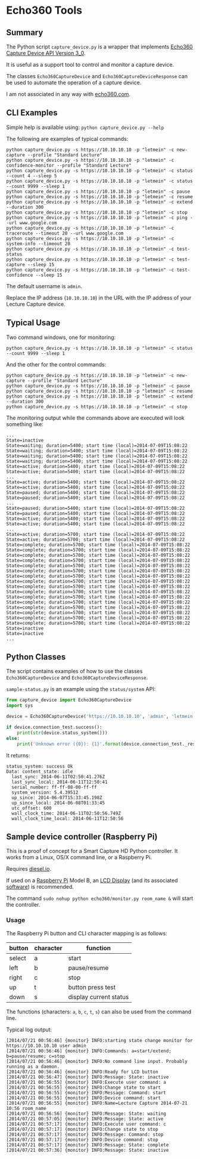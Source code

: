 # Echo360 Tools

## Summary

The Python script `capture_device.py` is a wrapper that implements [Echo360 Capture Device API Version 3_0](http://confluence.echo360.com/display/54/Capture+Appliance+API).

It is useful as a support tool to control and monitor a capture device.

The classes `Echo360CaptureDevice` and `Echo360CaptureDeviceResponse` can be used to automate the operation of a capture device.

I am not associated in any way with [echo360.com](http://echo360.com).

## CLI Examples

Simple help is available using:
`python capture_device.py --help`

The following are examples of typical commands:
```
python capture_device.py -s https://10.10.10.10 -p "letmein" -c new-capture --profile "Standard Lecture"
python capture_device.py -s https://10.10.10.10 -p "letmein" -c confidence-monitor --profile "Standard Lecture"
python capture_device.py -s https://10.10.10.10 -p "letmein" -c status --count 4 --sleep 5
python capture_device.py -s https://10.10.10.10 -p "letmein" -c status --count 9999 --sleep 1
python capture_device.py -s https://10.10.10.10 -p "letmein" -c pause
python capture_device.py -s https://10.10.10.10 -p "letmein" -c resume
python capture_device.py -s https://10.10.10.10 -p "letmein" -c extend --duration 300
python capture_device.py -s https://10.10.10.10 -p "letmein" -c stop
python capture_device.py -s https://10.10.10.10 -p "letmein" -c ping --url www.google.com
python capture_device.py -s https://10.10.10.10 -p "letmein" -c traceroute --timeout 20 --url www.google.com
python capture_device.py -s https://10.10.10.10 -p "letmein" -c system-info --timeout 20
python capture_device.py -s https://10.10.10.10 -p "letmein" -c test-status
python capture_device.py -s https://10.10.10.10 -p "letmein" -c test-capture --sleep 15
python capture_device.py -s https://10.10.10.10 -p "letmein" -c test-confidence --sleep 15
```
The default username is `admin`.

Replace the IP address (`10.10.10.10`) in the URL with the IP address of your Lecture Capture device.

## Typical Usage
Two command windows, one for monitoring:
```
python capture_device.py -s https://10.10.10.10 -p "letmein" -c status --count 9999 --sleep 1
```
And the other for the control commands:
```
python capture_device.py -s https://10.10.10.10 -p "letmein" -c new-capture --profile "Standard Lecture"
python capture_device.py -s https://10.10.10.10 -p "letmein" -c pause
python capture_device.py -s https://10.10.10.10 -p "letmein" -c resume
python capture_device.py -s https://10.10.10.10 -p "letmein" -c extend --duration 300
python capture_device.py -s https://10.10.10.10 -p "letmein" -c stop
```
The monitoring output while the commands above are executed will look something like:
```
...
State=inactive
State=waiting; duration=5400; start time (local)=2014-07-09T15:08:22
State=waiting; duration=5400; start time (local)=2014-07-09T15:08:22
State=waiting; duration=5400; start time (local)=2014-07-09T15:08:22
State=waiting; duration=5400; start time (local)=2014-07-09T15:08:22
State=active; duration=5400; start time (local)=2014-07-09T15:08:22
State=active; duration=5400; start time (local)=2014-07-09T15:08:22
...
State=active; duration=5400; start time (local)=2014-07-09T15:08:22
State=active; duration=5400; start time (local)=2014-07-09T15:08:22
State=paused; duration=5400; start time (local)=2014-07-09T15:08:22
State=paused; duration=5400; start time (local)=2014-07-09T15:08:22
...
State=paused; duration=5400; start time (local)=2014-07-09T15:08:22
State=paused; duration=5400; start time (local)=2014-07-09T15:08:22
State=active; duration=5400; start time (local)=2014-07-09T15:08:22
State=active; duration=5400; start time (local)=2014-07-09T15:08:22
...
State=active; duration=5700; start time (local)=2014-07-09T15:08:22
State=active; duration=5700; start time (local)=2014-07-09T15:08:22
State=complete; duration=5700; start time (local)=2014-07-09T15:08:22
State=complete; duration=5700; start time (local)=2014-07-09T15:08:22
State=complete; duration=5700; start time (local)=2014-07-09T15:08:22
State=complete; duration=5700; start time (local)=2014-07-09T15:08:22
State=complete; duration=5700; start time (local)=2014-07-09T15:08:22
State=complete; duration=5700; start time (local)=2014-07-09T15:08:22
State=complete; duration=5700; start time (local)=2014-07-09T15:08:22
State=complete; duration=5700; start time (local)=2014-07-09T15:08:22
State=complete; duration=5700; start time (local)=2014-07-09T15:08:22
State=complete; duration=5700; start time (local)=2014-07-09T15:08:22
State=complete; duration=5700; start time (local)=2014-07-09T15:08:22
State=complete; duration=5700; start time (local)=2014-07-09T15:08:22
State=complete; duration=5700; start time (local)=2014-07-09T15:08:22
State=complete; duration=5700; start time (local)=2014-07-09T15:08:22
State=complete; duration=5700; start time (local)=2014-07-09T15:08:22
State=complete; duration=5700; start time (local)=2014-07-09T15:08:22
State=inactive
State=inactive
...
```

## Python Classes

The script contains examples of how to use the classes `Echo360CaptureDevice` and `Echo360CaptureDeviceResponse`.

`sample-status.py` is an example using the `status/system` API:

```python
from capture_device import Echo360CaptureDevice
import sys

device = Echo360CaptureDevice('https://10.10.10.10', 'admin', 'letmein', timeout=5)

if device.connection_test.success():
    print(str(device.status_system()))
else:
    print('Unknown error ({0}): {1}'.format(device.connection_test._result_code, device.connection_test._result_message))
 ```

It returns:
```
status_system: success Ok
Data: content_state: idle
  last_sync: 2014-06-11T02:50:41.276Z
  last_sync_local: 2014-06-11T12:50:41
  serial_number: ff-ff-08-00-ff-ff
  system_version: 5.4.39512
  up_since: 2014-06-07T15:33:45.198Z
  up_since_local: 2014-06-08T01:33:45
  utc_offset: 600
  wall_clock_time: 2014-06-11T02:50:56.749Z
  wall_clock_time_local: 2014-06-11T12:50:56
```

## Sample device controller (Raspberry Pi)

This is a proof of concept for a Smart Capture HD Python controller. It works from a Linux, OS/X command line, or a Raspberry Pi.

Requires [diesel.io](http://diesel.io/).

If used on a [Raspberry Pi](http://www.raspberrypi.org/) Model B, an [LCD Display](http://www.adafruit.com/products/1109) (and its associated [software](https://learn.adafruit.com/adafruit-16x2-character-lcd-plus-keypad-for-raspberry-pi/usage)) is recommended.

The command `sudo nohup python echo360/monitor.py room_name &` will start the controller.

### Usage

The Raspberry Pi button and CLI character mapping is as follows:

button | character | function
------ | --------- | --------
select | a | start
left | b | pause/resume
right | c | stop
up | t | button press test
down | s | display current status

The functions (characters: `a`, `b`, `c`, `t`, `s`) can also be used from the command line.

Typical log output:
```
[2014/07/21 00:56:46] {monitor} INFO:starting state change monitor for https://10.10.10.10 user admin
[2014/07/21 00:56:46] {monitor} INFO:Commands: a=start/extend; b=pause/resume; c=stop
[2014/07/21 00:56:46] {monitor} INFO:No command line input. Probably running as a daemon.
[2014/07/21 00:56:46] {monitor} INFO:Ready for LCD button
[2014/07/21 00:56:47] {monitor} INFO:Message: State: inactive
[2014/07/21 00:56:55] {monitor} INFO:Execute user command: a
[2014/07/21 00:56:55] {monitor} INFO:Change state to start
[2014/07/21 00:56:55] {monitor} INFO:Message: Command: start
[2014/07/21 00:56:55] {monitor} INFO:Device command: start
[2014/07/21 00:56:55] {monitor} INFO:Name=Lecture Capture 2014-07-21 10:56 room_name
[2014/07/21 00:56:56] {monitor} INFO:Message: State: waiting
[2014/07/21 00:57:05] {monitor} INFO:Message: State: active
[2014/07/21 00:57:17] {monitor} INFO:Execute user command: c
[2014/07/21 00:57:17] {monitor} INFO:Change state to stop
[2014/07/21 00:57:17] {monitor} INFO:Message: Command: stop
[2014/07/21 00:57:17] {monitor} INFO:Device command: stop
[2014/07/21 00:57:17] {monitor} INFO:Message: State: complete
[2014/07/21 00:57:36] {monitor} INFO:Message: State: inactive

```
